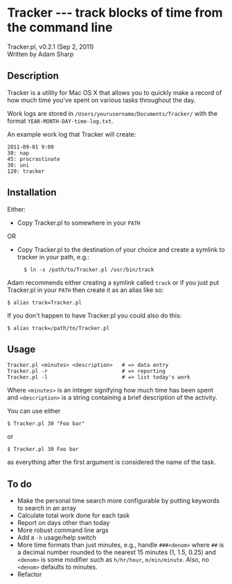 # Tracker --- track blocks of time from the command line

Tracker.pl, v0.2.1 (Sep 2, 2011)  
Written by Adam Sharp  

## Description

Tracker is a utility for Mac OS X that allows you to quickly make a record of
how much time you've spent on various tasks throughout the day.

Work logs are stored in `/Users/yourusername/Documents/Tracker/` with the format
`YEAR-MONTH-DAY-time-log.txt`.

An example work log that Tracker will create:

    2011-09-01 9:00
    30: nap
    45: procrastinate
    30: uni
    120: tracker

## Installation

Either:

- Copy Tracker.pl to somewhere in your `PATH`

OR

- Copy Tracker.pl to the destination of your choice and create a symlink to
  tracker in your path, e.g.:

        $ ln -s /path/to/Tracker.pl /usr/bin/track

Adam recommends either creating a symlink called `track` or if you just put
Tracker.pl in your `PATH` then create it as an alias like so:

    $ alias track=Tracker.pl

If you don't happen to have Tracker.pl you could also do this:

    $ alias track=/path/to/Tracker.pl

## Usage

    Tracker.pl <minutes> <description>   # => data entry
    Tracker.pl -r                        # => reporting
    Tracker.pl -l                        # => list today's work

Where `<minutes>` is an integer signifying how much time has been spent and
`<description>` is a string containing a brief description of the activity.

You can use either

    $ Tracker.pl 30 "Foo bar"
    
or

    $ Tracker.pl 30 Foo bar

as everything after the first argument is considered the name of the task.

## To do

- Make the personal time search more configurable by putting keywords to search
  in an array
- Calculate total work done for each task
- Report on days other than today
- More robust command line args
- Add a `-h` usage/help switch
- More time formats than just minutes, e.g., handle `###<denom>` where `##` is a
  decimal number rounded to the nearest 15 minutes (1, 1.5, 0.25) and `<denom>`
  is some modifier such as `h/hr/hour`, `m/min/minute`. Also, no `<denom>`
  defaults to minutes.
- Refactor
